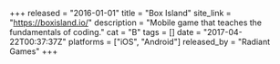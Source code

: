 +++
released = "2016-01-01"
title = "Box Island"
site_link = "https://boxisland.io/"
description = "Mobile game that teaches the fundamentals of coding."
cat = "B"
tags = []
date = "2017-04-22T00:37:37Z"
platforms = ["iOS", "Android"]
released_by = "Radiant Games"
+++
